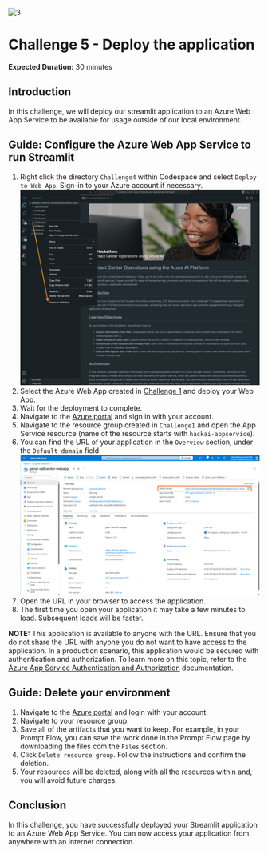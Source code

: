 ![3](https://github.com/user-attachments/assets/dad008f7-0112-45a9-baa0-a2461a67130b)

# Challenge 5 - Deploy the application

**Expected Duration:** 30 minutes

## Introduction
In this challenge, we will deploy our streamlit application to an Azure Web App Service to be available for usage outside of our local environment.

## Guide: Configure the Azure Web App Service to run Streamlit
1. Right click the directory `Challenge4` within Codespace and select `Deploy to Web App`. Sign-in to your Azure account if necessary.
![deploywebapp](./images/deploywebapp.png)
2. Select the Azure Web App created in [Challenge 1](../Challenge1/README.md) and deploy your Web App.
3. Wait for the deployment to complete.
4. Navigate to the [Azure portal](https://portal.azure.com/#home) and sign in with your account.
5. Navigate to the resource group created in `Challenge1` and open the App Service resource (name of the resource starts with `hackai-appservice`).
6. You can find the URL of your application in the `Overview` section, under the `Default domain` field.
![url](./images/url.png)
10. Open the URL in your browser to access the application.
11. The first time you open your application it may take a few minutes to load. Subsequent loads will be faster.

**NOTE:** This application is available to anyone with the URL. Ensure that you do not share the URL with anyone you do not want to have access to the application. In a production scenario, this application would be secured with authentication and authorization. To learn more on this topic, refer to the [Azure App Service Authentication and Authorization](https://learn.microsoft.com/en-us/azure/app-service/scenario-secure-app-authentication-app-service?tabs=workforce-configuration) documentation.

## Guide: Delete your environment
1. Navigate to the [Azure portal](https://portal.azure.com/#home) and login with your account.
2. Navigate to your resource group.
3. Save all of the artifacts that you want to keep. For example, in your Prompt Flow, you can save the work done in the Prompt Flow page by downloading the files com the `Files` section.
3. Click `Delete resource group`. Follow the instructions and confirm the deletion.
4. Your resources will be deleted, along with all the resources within and, you will avoid future charges.

## Conclusion
In this challenge, you have successfully deployed your Streamlit application to an Azure Web App Service. You can now access your application from anywhere with an internet connection.